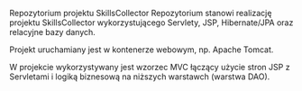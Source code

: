 Repozytorium projektu SkillsCollector
Repozytorium stanowi realizację projektu SkillsCollector wykorzystującego Servlety, JSP, Hibernate/JPA oraz relacyjne bazy danych.

Projekt uruchamiany jest w kontenerze webowym, np. Apache Tomcat.

W projekcie wykorzystywany jest wzorzec MVC łączący użycie stron JSP z Servletami i logiką biznesową na niższych warstawch (warstwa DAO).
